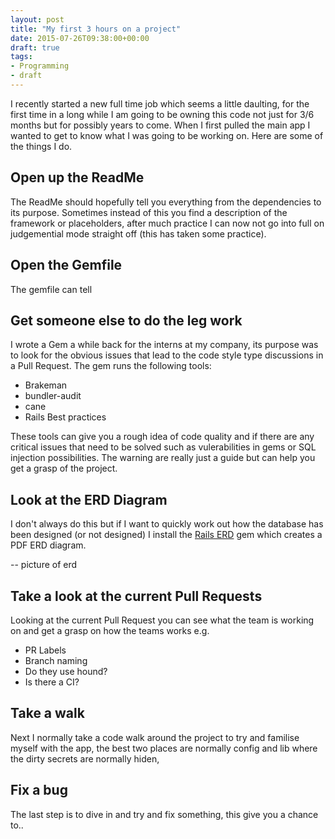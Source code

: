 ```yaml
---
layout: post
title: "My first 3 hours on a project"
date: 2015-07-26T09:38:00+00:00
draft: true
tags:
- Programming
- draft
---
```


I recently started a new full time job which seems a little daulting, for the first time in a long while I am going to be owning this code not just for 3/6 months but for possibly years to come.
When I first pulled the main app I wanted to get to know what I was going to be working on. Here are some of the things I do.

## Open up the ReadMe

The ReadMe should hopefully tell you everything from the dependencies to its purpose. Sometimes instead of this you find a description of the framework or placeholders, after much practice I can now not go into full on judgemential mode straight off (this has taken some practice).

## Open the Gemfile

The gemfile can tell

## Get someone else to do the leg work

I wrote a Gem a while back for the interns at my company, its purpose was to look for the obvious issues that lead to the code style type discussions in a Pull Request.
The gem runs the following tools:

- Brakeman
- bundler-audit
- cane
- Rails Best practices

These tools can give you a rough idea of code quality and if there are any critical issues that need to be solved such as vulerabilities in gems or SQL injection possibilities.
The warning are really just a guide but can help you get a grasp of the project.

## Look at the ERD Diagram

I don't always do this but if I want to quickly work out how the database has been designed (or not designed) I install the <a href="https://github.com/voormedia/rails-erd" target="_blank">Rails ERD</a> gem which creates a PDF ERD diagram.

-- picture of erd

## Take a look at the current Pull Requests

Looking at the current Pull Request you can see what the team is working on and get a grasp on how the teams works e.g.
- PR Labels
- Branch naming
- Do they use hound?
- Is there a CI?

## Take a walk

Next I normally take a code walk around the project to try and familise myself with the app, the best two places are normally config and lib where the dirty secrets are normally hiden,

## Fix a bug

The last step is to dive in and try and fix something, this give you a chance to..


